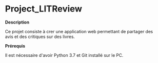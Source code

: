 # Project_LITReview

**Description** 

Ce projet consiste à crer une application web permettant de partager des avis et des critiques sur des livres.

**Prérequis**

Il est nécessaire d'avoir Python 3.7 et Git installé sur le PC.
